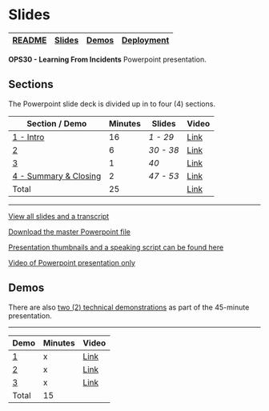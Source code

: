 # Slides

| [README](/ops30/README.md) | [Slides](/ops30/slides/README.md) | [Demos](/ops30/demos/README.md) | [Deployment](/ops30/deployment/README.md) |
|--------|-------|------------|-----------|

 **OPS30 - Learning From Incidents** Powerpoint presentation.

## Sections

The Powerpoint slide deck is divided up in to four (4) sections.

| Section / Demo | Minutes | Slides | Video
|--------|-------|-------|-----|
|[1 - Intro](section/01/README.md)| 16 | *1 - 29* | [Link](https://globaleventcdn.blob.core.windows.net/assets/ops/ops30/video/OPS30_Full.mp4)
|[2](section/02/README.md)| 6 | *30 - 38* |[Link](https://globaleventcdn.blob.core.windows.net/assets/ops/ops30/video/OPS30_Full.mp4)
|[3](section/03/README.md)| 1 | *40* |[Link](https://globaleventcdn.blob.core.windows.net/assets/ops/ops30/video/OPS30_Full.mp4)
[4 - Summary & Closing](section/04/README.md) | 2 | *47 - 53* |[Link](https://globaleventcdn.blob.core.windows.net/assets/ops/ops30/video/OPS30_Full.mp4)
| Total       | 25 | |[Link](https://globaleventcdn.blob.core.windows.net/assets/ops/ops30/video/OPS30_Full.mp4)

---
[View all slides and a transcript](script/OPS30_Speaking_Script.md)

[Download the master Powerpoint file](https://globaleventcdn.blob.core.windows.net/assets/ops/ops30/slides/OPS30_Learning_From_Incidents_Master.pptx)

[Presentation thumbnails and a speaking script can be found here](script/OPS30_Speaking_Script.md)

[Video of Powerpoint presentation only](https://globaleventcdn.blob.core.windows.net/assets/ops/ops30/video/OPS30_Full.mp4)

## Demos

There are also [two (2) technical demonstrations](../demos/README.md) as part of the 45-minute presentation.

---

| Demo | Minutes | Video
|---|---|---
| [1](../demos/01/README.md)  | x | [Link]()
| [2](../demos/02/README.md)  | x | [Link]()
| [3](../demos/03/README.md)  | x | [Link]()
| Total       | 15 
